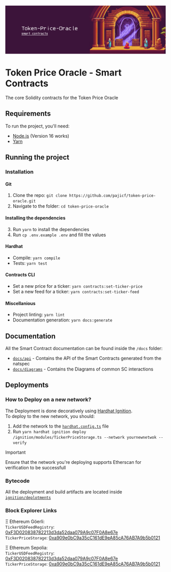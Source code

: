 ![Token Price Oracle - SC - banner](./assets/banner.jpeg)
# Token Price Oracle - Smart Contracts
The core Solidity contracts for the Token Price Oracle

## Requirements
To run the project, you'll need:
- [Node.js](https://nodejs.org/en/) (Version 16 works)
- [Yarn](https://yarnpkg.com/)

## Running the project
### Installation
#### Git
1. Clone the repo: ```git clone https://github.com/pajicf/token-price-oracle.git```
2. Navigate to the folder: ```cd token-price-oracle```

#### Installing the dependencies
3. Run ```yarn``` to install the dependencies
4. Run ```cp .env.example .env``` and fill the values

#### Hardhat
- Compile: ```yarn compile```
- Tests: ```yarn test```

#### Contracts CLI
- Set a new price for a ticker: ```yarn contracts:set-ticker-price```
- Set a new feed for a ticker: ```yarn contracts:set-ticker-feed```

#### Miscellanious
- Project linting: ```yarn lint```
- Documentation generation: ```yarn docs:generate```

## Documentation
All the Smart Contract documentation can be found inside the `/docs` folder:  
 - [`docs/api`](https://github.com/pajicf/token-price-oracle/tree/main/docs/api) - Contains the API of the Smart Contracts generated from the natspec
 - [`docs/diagrams`](https://github.com/pajicf/token-price-oracle/tree/main/docs/diagrams) - Contains the Diagrams of common SC interactions

## Deployments
### How to Deploy on a new network?
The Deployment is done decoratively using [Hardhat Ignition](https://hardhat.org/ignition/docs/getting-started#overview).  
To deploy to the new network, you should:
1. Add the network to the [`hardhat.config.ts`](https://github.com/pajicf/token-price-oracle/blob/main/contracts/hardhat.config.ts) file
2. Run ```yarn hardhat ignition deploy /ignition/modules/TickerPriceStorage.ts --network yournewnetwok --verify```
> [!IMPORTANT]  
> Ensure that the network you're deploying supports Etherscan for verification to be successfull

### Bytecode
All the deployment and build artifacts are located inside [`ignition/deplotments`](https://github.com/pajicf/token-price-oracle/tree/main/ignition/deployments) 

### Block Explorer Links
Ξ Ethereum Göerli:  
`TickerUSDFeedRegistry`: [0xF3D020838782213d3da52daa079A9c07F0A8e67e](https://goerli.etherscan.io/address/0xF3D020838782213d3da52daa079A9c07F0A8e67e#code)  
`TickerPriceStorage`: [0xa909e0bC9a35cC161dE9eA85cA76AB7A9b5b0121](https://goerli.etherscan.io/address/0xa909e0bC9a35cC161dE9eA85cA76AB7A9b5b0121#code)

Ξ Ethereum Sepolia:  
`TickerUSDFeedRegistry`: [0xF3D020838782213d3da52daa079A9c07F0A8e67e](https://sepolia.etherscan.io/address/0xF3D020838782213d3da52daa079A9c07F0A8e67e#code)  
`TickerPriceStorage`: [0xa909e0bC9a35cC161dE9eA85cA76AB7A9b5b0121](https://sepolia.etherscan.io/address/0xa909e0bC9a35cC161dE9eA85cA76AB7A9b5b0121#code)
